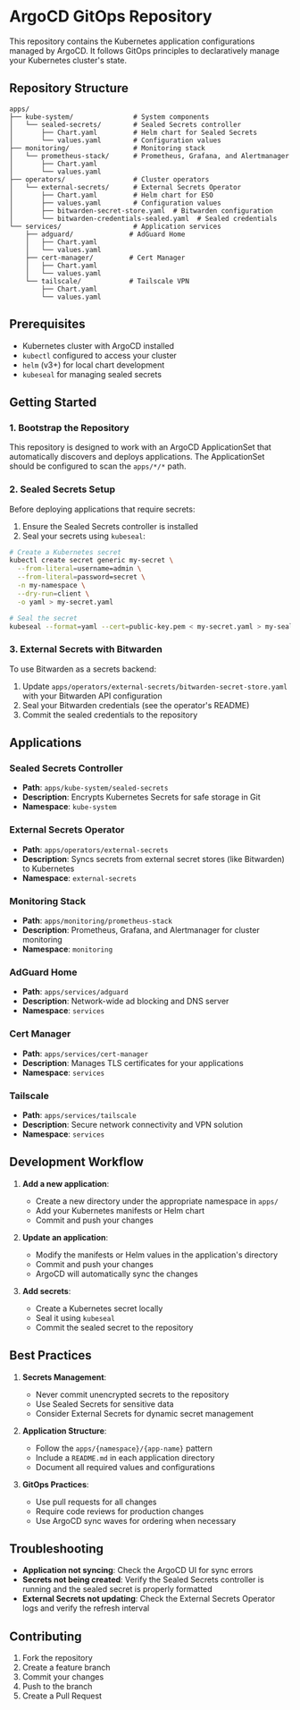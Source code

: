 # ArgoCD GitOps Repository

This repository contains the Kubernetes application configurations managed by ArgoCD. It follows GitOps principles to declaratively manage your Kubernetes cluster's state.

## Repository Structure

```
apps/
├── kube-system/               # System components
│   └── sealed-secrets/        # Sealed Secrets controller
│       ├── Chart.yaml         # Helm chart for Sealed Secrets
│       └── values.yaml        # Configuration values
├── monitoring/                # Monitoring stack
│   └── prometheus-stack/      # Prometheus, Grafana, and Alertmanager
│       ├── Chart.yaml
│       └── values.yaml
├── operators/                 # Cluster operators
│   └── external-secrets/      # External Secrets Operator
│       ├── Chart.yaml         # Helm chart for ESO
│       ├── values.yaml        # Configuration values
│       ├── bitwarden-secret-store.yaml  # Bitwarden configuration
│       └── bitwarden-credentials-sealed.yaml  # Sealed credentials
└── services/                  # Application services
    ├── adguard/              # AdGuard Home
    │   ├── Chart.yaml
    │   └── values.yaml
    ├── cert-manager/         # Cert Manager
    │   ├── Chart.yaml
    │   └── values.yaml
    └── tailscale/            # Tailscale VPN
        ├── Chart.yaml
        └── values.yaml
```

## Prerequisites

- Kubernetes cluster with ArgoCD installed
- `kubectl` configured to access your cluster
- `helm` (v3+) for local chart development
- `kubeseal` for managing sealed secrets

## Getting Started

### 1. Bootstrap the Repository

This repository is designed to work with an ArgoCD ApplicationSet that automatically discovers and deploys applications. The ApplicationSet should be configured to scan the `apps/*/*` path.

### 2. Sealed Secrets Setup

Before deploying applications that require secrets:

1. Ensure the Sealed Secrets controller is installed
2. Seal your secrets using `kubeseal`:

```bash
# Create a Kubernetes secret
kubectl create secret generic my-secret \
  --from-literal=username=admin \
  --from-literal=password=secret \
  -n my-namespace \
  --dry-run=client \
  -o yaml > my-secret.yaml

# Seal the secret
kubeseal --format=yaml --cert=public-key.pem < my-secret.yaml > my-sealed-secret.yaml
```

### 3. External Secrets with Bitwarden

To use Bitwarden as a secrets backend:

1. Update `apps/operators/external-secrets/bitwarden-secret-store.yaml` with your Bitwarden API configuration
2. Seal your Bitwarden credentials (see the operator's README)
3. Commit the sealed credentials to the repository

## Applications

### Sealed Secrets Controller
- **Path**: `apps/kube-system/sealed-secrets`
- **Description**: Encrypts Kubernetes Secrets for safe storage in Git
- **Namespace**: `kube-system`

### External Secrets Operator
- **Path**: `apps/operators/external-secrets`
- **Description**: Syncs secrets from external secret stores (like Bitwarden) to Kubernetes
- **Namespace**: `external-secrets`

### Monitoring Stack
- **Path**: `apps/monitoring/prometheus-stack`
- **Description**: Prometheus, Grafana, and Alertmanager for cluster monitoring
- **Namespace**: `monitoring`

### AdGuard Home
- **Path**: `apps/services/adguard`
- **Description**: Network-wide ad blocking and DNS server
- **Namespace**: `services`

### Cert Manager
- **Path**: `apps/services/cert-manager`
- **Description**: Manages TLS certificates for your applications
- **Namespace**: `services`

### Tailscale
- **Path**: `apps/services/tailscale`
- **Description**: Secure network connectivity and VPN solution
- **Namespace**: `services`

## Development Workflow

1. **Add a new application**:
   - Create a new directory under the appropriate namespace in `apps/`
   - Add your Kubernetes manifests or Helm chart
   - Commit and push your changes

2. **Update an application**:
   - Modify the manifests or Helm values in the application's directory
   - Commit and push your changes
   - ArgoCD will automatically sync the changes

3. **Add secrets**:
   - Create a Kubernetes secret locally
   - Seal it using `kubeseal`
   - Commit the sealed secret to the repository

## Best Practices

1. **Secrets Management**:
   - Never commit unencrypted secrets to the repository
   - Use Sealed Secrets for sensitive data
   - Consider External Secrets for dynamic secret management

2. **Application Structure**:
   - Follow the `apps/{namespace}/{app-name}` pattern
   - Include a `README.md` in each application directory
   - Document all required values and configurations

3. **GitOps Practices**:
   - Use pull requests for all changes
   - Require code reviews for production changes
   - Use ArgoCD sync waves for ordering when necessary

## Troubleshooting

- **Application not syncing**: Check the ArgoCD UI for sync errors
- **Secrets not being created**: Verify the Sealed Secrets controller is running and the sealed secret is properly formatted
- **External Secrets not updating**: Check the External Secrets Operator logs and verify the refresh interval


## Contributing

1. Fork the repository
2. Create a feature branch
3. Commit your changes
4. Push to the branch
5. Create a Pull Request
